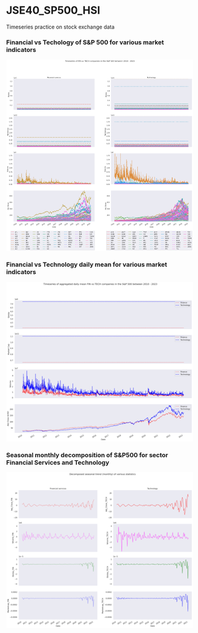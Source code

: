 JSE40_SP500_HSI
==============================

Timeseries practice on stock exchange data

### Financial vs Techology of S&P 500 for various market indicators
![FinvsTech_S&P500](./reports/figures/FINvsTECH_s&p500.png)

### Financial vs Technology daily mean for various market indicators
![FINvsTECH_Dailymean](./reports/figures/FINvsTECH_Dailymean.png)

### Seasonal monthly decomposition of S&P500 for sector Financial Services and Technology

![Seasonal_decomp_FINvsTECH](./reports/figures/Seasonal_decomp_FINvsTECH.png)
